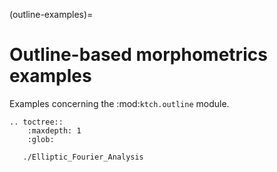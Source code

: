 (outline-examples)=

# Outline-based morphometrics examples

Examples concerning the :mod:`ktch.outline` module.

```{eval-rst}
.. toctree::
    :maxdepth: 1
    :glob:

   ./Elliptic_Fourier_Analysis
```